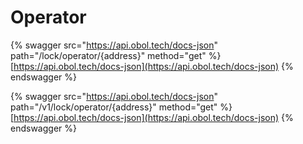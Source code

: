 # Operator

{% swagger src="https://api.obol.tech/docs-json" path="/lock/operator/{address}" method="get" %}
[https://api.obol.tech/docs-json](https://api.obol.tech/docs-json)
{% endswagger %}

{% swagger src="https://api.obol.tech/docs-json" path="/v1/lock/operator/{address}" method="get" %}
[https://api.obol.tech/docs-json](https://api.obol.tech/docs-json)
{% endswagger %}
